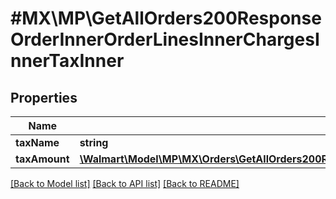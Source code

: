 # #MX\MP\GetAllOrders200ResponseOrderInnerOrderLinesInnerChargesInnerTaxInner

## Properties

Name | Type | Description | Notes
------------ | ------------- | ------------- | -------------
**taxName** | **string** |  | [optional]
**taxAmount** | [**\Walmart\Model\MP\MX\Orders\GetAllOrders200ResponseOrderInnerOrderLinesInnerChargesInnerChargeAmount**](GetAllOrders200ResponseOrderInnerOrderLinesInnerChargesInnerChargeAmount.md) |  | [optional]


[[Back to Model list]](../) [[Back to API list]](../../Api/MX/MP) [[Back to README]](../../README.md)
